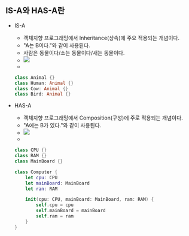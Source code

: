 
## IS-A와 HAS-A란  
- IS-A 
	- 객체지향 프로그래밍에서 Inheritance(상속)에 주요 적용되는 개념이다.
    - "A는 B이다."와 같이 사용된다. 
    - 사람은 동물이다/소는 동물이다/새는 동물이다.
    - ![](https://velog.velcdn.com/images/dev_kickbell/post/6d7e6959-106b-4d94-9d15-b531fe393ee8/image.png)					
    -  
    ```swift
    class Animal {} 
    class Human: Animal {}
    class Cow: Animal {}
    class Bird: Animal {}
    ```

- HAS-A
	- 객체지향 프로그래밍에서 Composition(구성)에 주로 적용되는 개념이다. 
    - "A에는 B가 있다."와 같이 사용된다. 
    - ![](https://velog.velcdn.com/images/dev_kickbell/post/f35363f6-61b1-49d7-9289-40a399256051/image.png)				
    - 
    ```swift
    class CPU {}
    class RAM {}
    class MainBoard {}

    class Computer {
        let cpu: CPU
        let mainBoard: MainBoard
        let ran: RAM

        init(cpu: CPU, mainBoard: MainBoard, ram: RAM) {
            self.cpu = cpu
            self.mainBoard = mainBoard
            self.ram = ram
        }
    }
    ```
